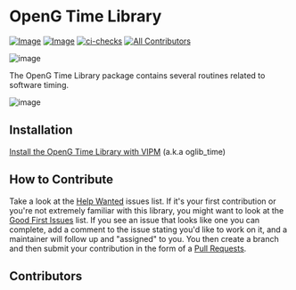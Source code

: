 # OpenG Time Library

[![Image](https://www.vipm.io/package/oglib_time/badge.svg?metric=installs)](https://www.vipm.io/package/oglib_time/) [![Image](https://www.vipm.io/package/oglib_time/badge.svg?metric=stars)](https://www.vipm.io/package/oglib_time/)
[![ci-checks](https://github.com/vipm-io/OpenG-Time-Library/actions/workflows/ci.yml/badge.svg)](https://github.com/vipm-io/OpenG-Time-Library/actions/workflows/ci.yml)
[![All Contributors](https://img.shields.io/github/all-contributors/vipm-io/OpenG-Time-Library?color=ee8449&style=flat-square)](#contributors)

![image](https://github.com/vipm-io/OpenG-Time-Library/source/images/functions_palette.png)

The OpenG Time Library package contains several routines related to software timing.

![image](https://github.com/vipm-io/OpenG-Time-Library/source/images/icon.png)

## Installation

[Install the OpenG Time Library with VIPM](https://www.vipm.io/package/oglib_time/) (a.k.a oglib_time)

## How to Contribute

Take a look at the [Help Wanted](https://github.com/vipm-io/OpenG-Time-Library/issues?q=is%3Aissue+is%3Aopen+label%3A%22help+wanted%22) issues list. If it's your first contribution or you're not extremely familiar with this library, you might want to look at the [Good First Issues](https://github.com/vipm-io/OpenG-Time-Library/issues?q=is%3Aissue+is%3Aopen+label%3Agood-first-issue) list.  If you see an issue that looks like one you can complete, add a comment to the issue stating you'd like to work on it, and a maintainer will follow up and "assigned" to you. You then create a branch and then submit your contribution in the form of a [Pull Requests](https://github.com/vipm-io/OpenG-Time-Library/pulls).

## Contributors

<!-- ALL-CONTRIBUTORS-LIST:START - Do not remove or modify this section -->
<!-- prettier-ignore-start -->
<!-- markdownlint-disable -->

<!-- markdownlint-restore -->
<!-- prettier-ignore-end -->

<!-- ALL-CONTRIBUTORS-LIST:END -->

